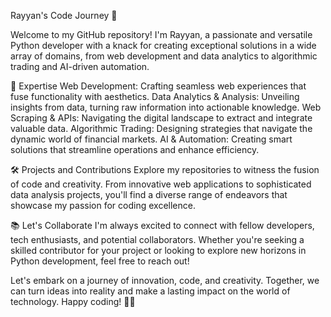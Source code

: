 Rayyan's Code Journey 🚀

Welcome to my GitHub repository! I'm Rayyan, a passionate and versatile Python developer with a knack for creating exceptional solutions in a wide array of domains, from web development and data analytics to algorithmic trading and AI-driven automation.

🚀 Expertise
Web Development: Crafting seamless web experiences that fuse functionality with aesthetics.
Data Analytics & Analysis: Unveiling insights from data, turning raw information into actionable knowledge.
Web Scraping & APIs: Navigating the digital landscape to extract and integrate valuable data.
Algorithmic Trading: Designing strategies that navigate the dynamic world of financial markets.
AI & Automation: Creating smart solutions that streamline operations and enhance efficiency.

🛠️ Projects and Contributions
Explore my repositories to witness the fusion of code and creativity. From innovative web applications to sophisticated data analysis projects, you'll find a diverse range of endeavors that showcase my passion for coding excellence.

📚 Let's Collaborate
I'm always excited to connect with fellow developers, tech enthusiasts, and potential collaborators. Whether you're seeking a skilled contributor for your project or looking to explore new horizons in Python development, feel free to reach out!

Let's embark on a journey of innovation, code, and creativity. Together, we can turn ideas into reality and make a lasting impact on the world of technology. Happy coding! 🐍🔥
